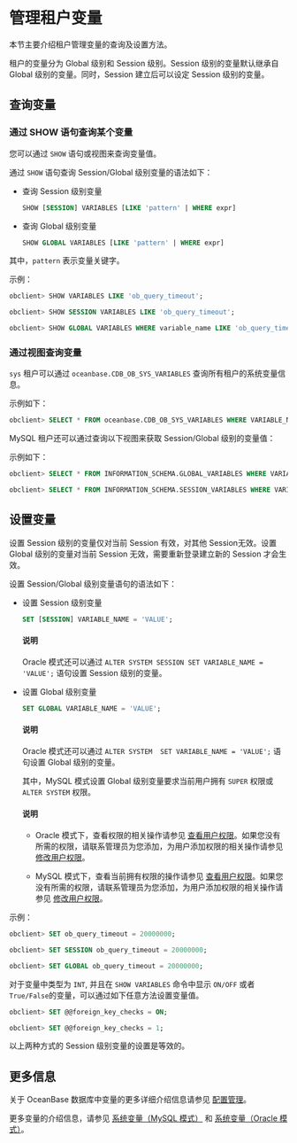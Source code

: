 # 管理租户变量

本节主要介绍租户管理变量的查询及设置方法。

租户的变量分为 Global 级别和 Session 级别。Session 级别的变量默认继承自 Global 级别的变量。同时，Session 建立后可以设定 Session 级别的变量。

## 查询变量

### 通过 SHOW 语句查询某个变量

您可以通过 `SHOW` 语句或视图来查询变量值。

通过 `SHOW` 语句查询 Session/Global 级别变量的语法如下：

* 查询 Session 级别变量

  ```sql
  SHOW [SESSION] VARIABLES [LIKE 'pattern' | WHERE expr]
  ```

* 查询 Global 级别变量

  ```sql
  SHOW GLOBAL VARIABLES [LIKE 'pattern' | WHERE expr]
  ```

其中，`pattern` 表示变量关键字。

示例：

```sql
obclient> SHOW VARIABLES LIKE 'ob_query_timeout';

obclient> SHOW SESSION VARIABLES LIKE 'ob_query_timeout';

obclient> SHOW GLOBAL VARIABLES WHERE variable_name LIKE 'ob_query_timeout';
```

### 通过视图查询变量

`sys` 租户可以通过 `oceanbase.CDB_OB_SYS_VARIABLES` 查询所有租户的系统变量信息。

示例如下：

```sql
obclient> SELECT * FROM oceanbase.CDB_OB_SYS_VARIABLES WHERE VARIABLE_NAME = 'ob_query_timeout';
```

MySQL 租户还可以通过查询以下视图来获取 Session/Global 级别的变量值：

示例如下：

```sql
obclient> SELECT * FROM INFORMATION_SCHEMA.GLOBAL_VARIABLES WHERE VARIABLE_NAME = 'ob_query_timeout';

obclient> SELECT * FROM INFORMATION_SCHEMA.SESSION_VARIABLES WHERE VARIABLE_NAME = 'ob_query_timeout';
```

## 设置变量

设置 Session 级别的变量仅对当前 Session 有效，对其他 Session无效。设置 Global 级别的变量对当前 Session 无效，需要重新登录建立新的 Session 才会生效。

设置 Session/Global 级别变量语句的语法如下：

* 设置 Session 级别变量

  ```sql
  SET [SESSION] VARIABLE_NAME = 'VALUE';
  ```

  <main id="notice" type='explain'>
    <h4>说明</h4>
    <p>Oracle 模式还可以通过 <code>ALTER SYSTEM SESSION SET VARIABLE_NAME = 'VALUE';</code> 语句设置 Session 级别的变量。</p>
  </main>

* 设置 Global 级别变量

  ```sql
  SET GLOBAL VARIABLE_NAME = 'VALUE';
  ```

  <main id="notice" type='explain'>
  <h4>说明</h4>
  <p>Oracle 模式还可以通过 <code>ALTER SYSTEM  SET VARIABLE_NAME = 'VALUE';</code> 语句设置 Global 级别的变量。
  </main>

  其中，MySQL 模式设置 Global 级别变量要求当前用户拥有 `SUPER` 权限或 `ALTER SYSTEM` 权限。

  <main id="notice" type='explain'>
    <h4>说明</h4>
    <ul>
    <li>
    <p>Oracle 模式下，查看权限的相关操作请参见 <a href="./5.manage-users-and-permissions/2.oracle-mode/4.view-user-permissions-of-oracle-mode.md">查看用户权限</a>。如果您没有所需的权限，请联系管理员为您添加，为用户添加权限的相关操作请参见 <a href="./5.manage-users-and-permissions/2.oracle-mode/5.modify-user-permissions-of-oracle-mode.md">修改用户权限</a>。</p>
    </li>
    <li>
    <p>MySQL 模式下，查看当前拥有权限的操作请参见 <a href="./5.manage-users-and-permissions/3.mysql-mode/4.view-user-permissions-of-mysql-mode.md">查看用户权限</a>。如果您没有所需的权限，请联系管理员为您添加，为用户添加权限的相关操作请参见 <a href="./5.manage-users-and-permissions/3.mysql-mode/5.modify-user-permissions-of-mysql-mode.md">修改用户权限</a>。</p>
    </li>
    </ul>
  </main>

示例：

```sql
obclient> SET ob_query_timeout = 20000000;

obclient> SET SESSION ob_query_timeout = 20000000;

obclient> SET GLOBAL ob_query_timeout = 20000000;
```

对于变量中类型为 `INT`, 并且在 `SHOW VARIABLES` 命令中显示 `ON/OFF` 或者 `True/False`的变量，可以通过如下任意方法设置变量值。

```sql
obclient> SET @@foreign_key_checks = ON;

obclient> SET @@foreign_key_checks = 1;
```

以上两种方式的 Session 级别变量的设置是等效的。

## 更多信息

关于 OceanBase 数据库中变量的更多详细介绍信息请参见 [配置管理](../2.configuration-management/1.configuration-management-introduction.md)。

更多变量的介绍信息，请参见 [系统变量（MySQL 模式）](../../../5.system-reference/2.system-variable-of-mysql-mode/1.overview-of-system-variables-of-mysql-mode.md) 和 [系统变量（Oracle 模式）](../../../5.system-reference/3.system-variable-of-oracle-mode/1.overview-of-system-variables-of-oracle-mode.md)。
